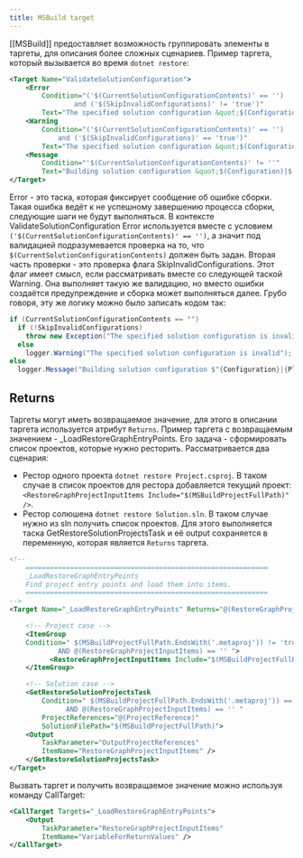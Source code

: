 ```yaml
---
title: MSBuild target
---
```


[[MSBuild]] предоставляет возможность группировать элементы в таргеты, для описания более сложных сценариев. Пример таргета, который вызывается во время `dotnet restore`:
```xml
<Target Name="ValidateSolutionConfiguration">
	<Error
		Condition="('$(CurrentSolutionConfigurationContents)' == '')
				and ('$(SkipInvalidConfigurations)' != 'true')"
		Text="The specified solution configuration &quot;$(Configuration)|$(Platform)&quot; is invalid." />
	<Warning
		Condition="('$(CurrentSolutionConfigurationContents)' == '')
			and ('$(SkipInvalidConfigurations)' == 'true')"
		Text="The specified solution configuration &quot;$(Configuration)|$(Platform)&quot; is invalid." />
	<Message
		Condition="'$(CurrentSolutionConfigurationContents)' != ''"
		Text="Building solution configuration &quot;$(Configuration)|$(Platform)&quot;." />
</Target>
```

Error - это таска, которая фиксирует сообщение об ошибке сборки. Такая ошибка ведёт к не успешному завершению процесса сборки, следующие шаги не будут выполняться. В контексте ValidateSolutionConfiguration Error используется вместе с условием `('$(CurrentSolutionConfigurationContents)' == '')`, а значит под валидацией подразумевается проверка на то, что `$(CurrentSolutionConfigurationContents)` должен быть задан. Вторая часть проверки - это проверка флага SkipInvalidConfigurations. Этот флаг имеет смысл, если рассматривать вместе со следующей таской Warning. Она выполняет такую же валидацию, но вместо ошибки создаётся предупреждение и сборка может выполняться далее. Грубо говоря, эту же логику можно было записать кодом так:
```csharp
if (CurrentSolutionConfigurationContents == "")
  if (!SkipInvalidConfigurations)
    throw new Exception("The specified solution configuration is invalid");
  else
    logger.Warning("The specified solution configuration is invalid");
else
  logger.Message("Building solution configuration $"{Configuration}|{Platform}.");
```

## Returns
Таргеты могут иметь возвращаемое значение, для этого в описании таргета используется атрибут `Returns`. Пример таргета с возвращаемым значением - \_LoadRestoreGraphEntryPoints. Его задача - сформировать список проектов, которые нужно ресторить. Рассматривается два сценария:
- Рестор одного проекта `dotnet restore Project.csproj`. В таком случае в список проектов для рестора добавляется текущий проект: `<RestoreGraphProjectInputItems Include="$(MSBuildProjectFullPath)" />`.
- Рестор солюшена `dotnet restore Solution.sln`. В таком случае нужно из sln получить список проектов. Для этого выполняется таска GetRestoreSolutionProjectsTask и её output сохраняется в переменную, которая является `Returns` таргета.

```xml
<!--
	============================================================
	_LoadRestoreGraphEntryPoints
	Find project entry points and load them into items.
	============================================================
-->
<Target Name="_LoadRestoreGraphEntryPoints" Returns="@(RestoreGraphProjectInputItems)">

	<!-- Project case -->
	<ItemGroup
	Condition=" $(MSBuildProjectFullPath.EndsWith('.metaproj')) != 'true'
			AND @(RestoreGraphProjectInputItems) == '' ">
		  <RestoreGraphProjectInputItems Include="$(MSBuildProjectFullPath)" />
	</ItemGroup>

	<!-- Solution case -->
	<GetRestoreSolutionProjectsTask
		Condition=" $(MSBuildProjectFullPath.EndsWith('.metaproj')) == 'true'
			  AND @(RestoreGraphProjectInputItems) == '' "
		ProjectReferences="@(ProjectReference)"
		SolutionFilePath="$(MSBuildProjectFullPath)">
	<Output
		TaskParameter="OutputProjectReferences"
		ItemName="RestoreGraphProjectInputItems" />
	</GetRestoreSolutionProjectsTask>
</Target>
```

Вызвать таргет и получить возвращаемое значение можно используя команду CallTarget:
```xml
<CallTarget Targets="_LoadRestoreGraphEntryPoints">
	<Output
		TaskParameter="RestoreGraphProjectInputItems"
		ItemName="VariableForReturnValues" />
</CallTarget>
```
